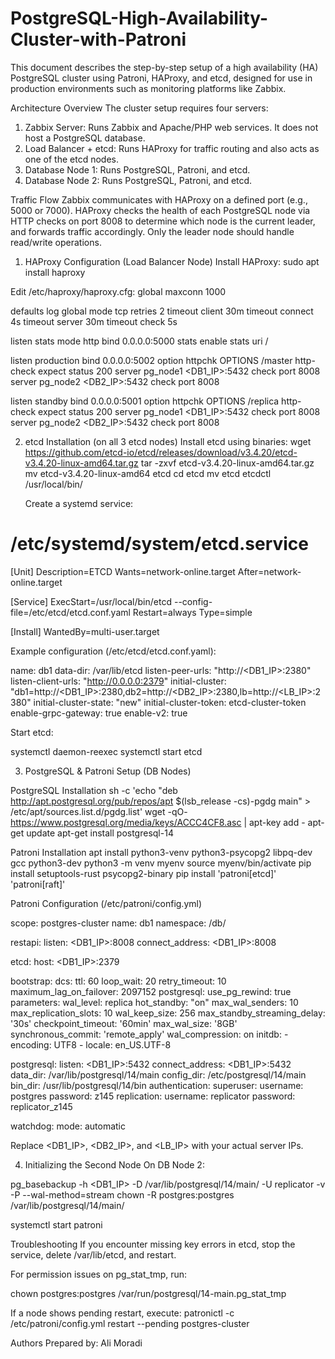 # PostgreSQL-High-Availability-Cluster-with-Patroni
This document describes the step-by-step setup of a high availability (HA) PostgreSQL cluster using Patroni, HAProxy, and etcd, designed for use in production environments such as monitoring platforms like Zabbix.

Architecture Overview
The cluster setup requires four servers:
1. Zabbix Server: Runs Zabbix and Apache/PHP web services. It does not host a PostgreSQL database.
2. Load Balancer + etcd: Runs HAProxy for traffic routing and also acts as one of the etcd nodes.
3. Database Node 1: Runs PostgreSQL, Patroni, and etcd.
4. Database Node 2: Runs PostgreSQL, Patroni, and etcd.

Traffic Flow
Zabbix communicates with HAProxy on a defined port (e.g., 5000 or 7000). HAProxy checks the health of each PostgreSQL node via HTTP checks on port 8008 to determine which node is the current leader, and forwards traffic accordingly. Only the leader node should handle read/write operations.

1. HAProxy Configuration (Load Balancer Node)
Install HAProxy:
sudo apt install haproxy

Edit /etc/haproxy/haproxy.cfg:
global
    maxconn 1000

defaults
    log global
    mode tcp
    retries 2
    timeout client 30m
    timeout connect 4s
    timeout server 30m
    timeout check 5s

listen stats
    mode http
    bind 0.0.0.0:5000
    stats enable
    stats uri /

listen production
    bind 0.0.0.0:5002
    option httpchk OPTIONS /master
    http-check expect status 200
    server pg_node1 <DB1_IP>:5432 check port 8008
    server pg_node2 <DB2_IP>:5432 check port 8008

listen standby
    bind 0.0.0.0:5001
    option httpchk OPTIONS /replica
    http-check expect status 200
    server pg_node1 <DB1_IP>:5432 check port 8008
    server pg_node2 <DB2_IP>:5432 check port 8008

 2. etcd Installation (on all 3 etcd nodes)
      Install etcd using binaries:
    wget https://github.com/etcd-io/etcd/releases/download/v3.4.20/etcd-v3.4.20-linux-amd64.tar.gz
    tar -zxvf etcd-v3.4.20-linux-amd64.tar.gz
    mv etcd-v3.4.20-linux-amd64 etcd
    cd etcd
    mv etcd etcdctl /usr/local/bin/



    Create a systemd service:
    
# /etc/systemd/system/etcd.service
[Unit]
Description=ETCD
Wants=network-online.target
After=network-online.target

[Service]
ExecStart=/usr/local/bin/etcd --config-file=/etc/etcd/etcd.conf.yaml
Restart=always
Type=simple

[Install]
WantedBy=multi-user.target


Example configuration (/etc/etcd/etcd.conf.yaml):

name: db1
data-dir: /var/lib/etcd
listen-peer-urls: "http://<DB1_IP>:2380"
listen-client-urls: "http://0.0.0.0:2379"
initial-cluster: "db1=http://<DB1_IP>:2380,db2=http://<DB2_IP>:2380,lb=http://<LB_IP>:2380"
initial-cluster-state: "new"
initial-cluster-token: etcd-cluster-token
enable-grpc-gateway: true
enable-v2: true

Start etcd:

systemctl daemon-reexec
systemctl start etcd

3. PostgreSQL & Patroni Setup (DB Nodes)

PostgreSQL Installation
sh -c 'echo "deb http://apt.postgresql.org/pub/repos/apt $(lsb_release -cs)-pgdg main" > /etc/apt/sources.list.d/pgdg.list'
wget -qO- https://www.postgresql.org/media/keys/ACCC4CF8.asc | apt-key add -
apt-get update
apt-get install postgresql-14

Patroni Installation
apt install python3-venv python3-psycopg2 libpq-dev gcc python3-dev
python3 -m venv myenv
source myenv/bin/activate
pip install setuptools-rust psycopg2-binary
pip install 'patroni[etcd]' 'patroni[raft]'


Patroni Configuration (/etc/patroni/config.yml)

scope: postgres-cluster
name: db1
namespace: /db/

restapi:
  listen: <DB1_IP>:8008
  connect_address: <DB1_IP>:8008

etcd:
  host: <DB1_IP>:2379

bootstrap:
  dcs:
    ttl: 60
    loop_wait: 20
    retry_timeout: 10
    maximum_lag_on_failover: 2097152
    postgresql:
      use_pg_rewind: true
      parameters:
        wal_level: replica
        hot_standby: "on"
        max_wal_senders: 10
        max_replication_slots: 10
        wal_keep_size: 256
        max_standby_streaming_delay: '30s'
        checkpoint_timeout: '60min'
        max_wal_size: '8GB'
        synchronous_commit: 'remote_apply'
        wal_compression: on
  initdb:
    - encoding: UTF8
    - locale: en_US.UTF-8

postgresql:
  listen: <DB1_IP>:5432
  connect_address: <DB1_IP>:5432
  data_dir: /var/lib/postgresql/14/main
  config_dir: /etc/postgresql/14/main
  bin_dir: /usr/lib/postgresql/14/bin
  authentication:
    superuser:
      username: postgres
      password: z145
    replication:
      username: replicator
      password: replicator_z145

watchdog:
  mode: automatic


Replace <DB1_IP>, <DB2_IP>, and <LB_IP> with your actual server IPs.


4. Initializing the Second Node
On DB Node 2:

pg_basebackup -h <DB1_IP> -D /var/lib/postgresql/14/main/ -U replicator -v -P --wal-method=stream
chown -R postgres:postgres /var/lib/postgresql/14/main/

systemctl start patroni


Troubleshooting
If you encounter missing key errors in etcd, stop the service, delete /var/lib/etcd, and restart.

For permission issues on pg_stat_tmp, run:

chown postgres:postgres /var/run/postgresql/14-main.pg_stat_tmp

If a node shows pending restart, execute:
patronictl -c /etc/patroni/config.yml restart --pending postgres-cluster


Authors
Prepared by: Ali Moradi


